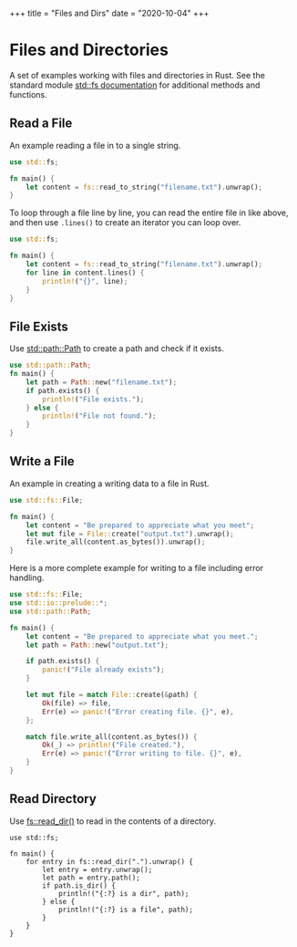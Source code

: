 +++
title = "Files and Dirs"
date = "2020-10-04"
+++

# Files and Directories

A set of examples working with files and directories in Rust. See the standard module [std::fs documentation](https://doc.rust-lang.org/std/fs/index.html) for additional methods and functions.

## Read a File

An example reading a file in to a single string.

```rs
use std::fs;

fn main() {
    let content = fs::read_to_string("filename.txt").unwrap();
}
```

To loop through a file line by line, you can read the entire file in like above, and then use `.lines()` to create an iterator you can loop over.

```rs
use std::fs;

fn main() {
    let content = fs::read_to_string("filename.txt").unwrap();
    for line in content.lines() {
        println!("{}", line);
    }
}
```

## File Exists

Use [std::path::Path](https://doc.rust-lang.org/std/path/struct.Path.html) to create a path and check if it exists.

```rs
use std::path::Path;
fn main() {
    let path = Path::new("filename.txt");
    if path.exists() {
        println!("File exists.");
    } else {
        println!("File not found.");
    }
}
```

## Write a File

An example in creating a writing data to a file in Rust.

```rs
use std::fs::File;

fn main() {
    let content = "Be prepared to appreciate what you meet";
    let mut file = File::create("output.txt").unwrap();
    file.write_all(content.as_bytes()).unwrap();
}
```

Here is a more complete example for writing to a file including error handling.

```rs
use std::fs::File;
use std::io::prelude::*;
use std::path::Path;

fn main() {
    let content = "Be prepared to appreciate what you meet.";
    let path = Path::new("output.txt");

    if path.exists() {
        panic!("File already exists");
    }

    let mut file = match File::create(&path) {
        Ok(file) => file,
        Err(e) => panic!("Error creating file. {}", e),
    };

    match file.write_all(content.as_bytes()) {
        Ok(_) => println!("File created."),
        Err(e) => panic!("Error writing to file. {}", e),
    }
}
```

## Read Directory

Use [fs::read\_dir()](https://doc.rust-lang.org/std/fs/fn.read_dir.html) to read in the contents of a directory.

```
use std::fs;

fn main() {
    for entry in fs::read_dir(".").unwrap() {
        let entry = entry.unwrap();
        let path = entry.path();
        if path.is_dir() {
            println!("{:?} is a dir", path);
        } else {
            println!("{:?} is a file", path);
        }
    }
}
```
